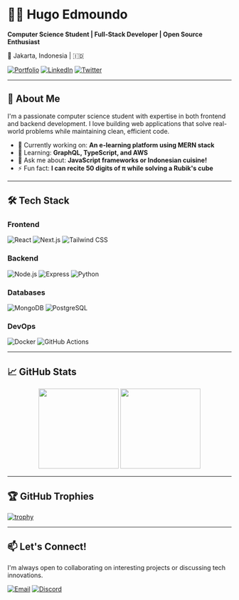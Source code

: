 # 👨‍💻 Hugo Edmoundo 

**Computer Science Student | Full-Stack Developer | Open Source Enthusiast**

📍 Jakarta, Indonesia | 🇮🇩 

[![Portfolio](https://img.shields.io/badge/🌐_Portfolio-000000?style=for-the-badge)](https://hugoedmoundo.dev)
[![LinkedIn](https://img.shields.io/badge/LinkedIn-0077B5?style=for-the-badge&logo=linkedin&logoColor=white)](https://linkedin.com/in/hugoedmoundo)
[![Twitter](https://img.shields.io/badge/Twitter-1DA1F2?style=for-the-badge&logo=twitter&logoColor=white)](https://twitter.com/hugoedmoundo)

---

## 🚀 About Me

I'm a passionate computer science student with expertise in both frontend and backend development. I love building web applications that solve real-world problems while maintaining clean, efficient code.

- 🔭 Currently working on: **An e-learning platform using MERN stack**
- 🌱 Learning: **GraphQL, TypeScript, and AWS**
- 💬 Ask me about: **JavaScript frameworks or Indonesian cuisine!**
- ⚡ Fun fact: **I can recite 50 digits of π while solving a Rubik's cube**

---

## 🛠 Tech Stack

### Frontend
![React](https://img.shields.io/badge/React-20232A?style=for-the-badge&logo=react&logoColor=61DAFB)
![Next.js](https://img.shields.io/badge/Next.js-000000?style=for-the-badge&logo=nextdotjs&logoColor=white)
![Tailwind CSS](https://img.shields.io/badge/Tailwind_CSS-38B2AC?style=for-the-badge&logo=tailwind-css&logoColor=white)

### Backend
![Node.js](https://img.shields.io/badge/Node.js-339933?style=for-the-badge&logo=nodedotjs&logoColor=white)
![Express](https://img.shields.io/badge/Express.js-000000?style=for-the-badge&logo=express&logoColor=white)
![Python](https://img.shields.io/badge/Python-3776AB?style=for-the-badge&logo=python&logoColor=white)

### Databases
![MongoDB](https://img.shields.io/badge/MongoDB-47A248?style=for-the-badge&logo=mongodb&logoColor=white)
![PostgreSQL](https://img.shields.io/badge/PostgreSQL-4169E1?style=for-the-badge&logo=postgresql&logoColor=white)

### DevOps
![Docker](https://img.shields.io/badge/Docker-2496ED?style=for-the-badge&logo=docker&logoColor=white)
![GitHub Actions](https://img.shields.io/badge/GitHub_Actions-2088FF?style=for-the-badge&logo=github-actions&logoColor=white)

---

## 📈 GitHub Stats

<div align="center">
  <img height="180em" src="https://github-readme-stats.vercel.app/api?username=hugoedmoundo&show_icons=true&theme=radical&include_all_commits=true&count_private=true"/>
  <img height="180em" src="https://github-readme-stats.vercel.app/api/top-langs/?username=hugoedmoundo&layout=compact&langs_count=8&theme=radical"/>
</div>

---

## 🏆 GitHub Trophies

[![trophy](https://github-profile-trophy.vercel.app/?username=hugoedmoundo&theme=onedark&row=1)](https://github.com/ryo-ma/github-profile-trophy)

---

## 📫 Let's Connect!

I'm always open to collaborating on interesting projects or discussing tech innovations.

[![Email](https://img.shields.io/badge/Email-D14836?style=for-the-badge&logo=gmail&logoColor=white)](mailto:hello@hugoedmoundo.dev)
[![Discord](https://img.shields.io/badge/Discord-5865F2?style=for-the-badge&logo=discord&logoColor=white)](https://discord.com/users/yourid)
